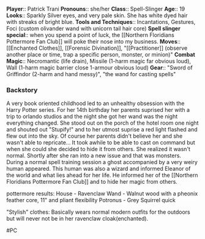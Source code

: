 **Player**:: Patrick Trani
**Pronouns**:: she/her
**Class**:: Spell-Slinger
**Age**:: 19
**Looks**:: Sparkly Silver eyes, and very pale skin. She has white dyed hair with streaks of bright blue. 
**Tools and Techniques**:: Incantations, Gestures, Foci (custom olivander wand with unicorn tail hair core) 
**Spell slinger special**:: when you spend a point of luck, the [[Northern Floridians Pottermore Fan Club]] will poke their nose into my business. 
**Moves**:: [[Enchanted Clothes]], [[Forensic Divination]], "[[Practitioner]] (observe another place or time, trap a specific person, monster, or minion)" 
**Combat Magic**:: Necromantic (life drain), Missile (1-harm magic far obvious loud), Wall (1-harm magic barrier close 1-armour obvious loud) 
**Gear**:: "Sword of Griffindor (2-harm and hand messy)", "the wand for casting spells" 

### Backstory
A very book oriented childhood led to an unhealthy obsession with the Harry Potter series. For her 14th birthday her parents suprised her with a trip to orlando studios and the night she got her wand was the night everything changed. She stood out on the porch of the hotel room one night and shouted out "Stupify!" and to her utmost suprise a red light flashed and flew out into the sky. Of course her parents didn't believe her and she wasn't able to repricate... It took awhile to be able to cast on command but when she could she decided to hide it from others. She realized it wasn't normal. Shortly after she ran into a new issue and that was monsters. During a normal spell training session a ghost accompanied by a very weiry human appeared. This human was also a wizard and informed Eleanor of the world and what lies ahead for her life. He informed her of the [[Northern Floridians Pottermore Fan Club]] and to hide her magic from others. 

pottermore results: House - Ravenclaw Wand - Walnut wood with a pheonix feather core, 11" and pliant flexibility Potronus - Grey Squirrel quick

"Stylish" clothes: Basically wears normal modern outfits for the outdoors but will never not be in her ravenclaw cloak(enchanted). 

#PC 
